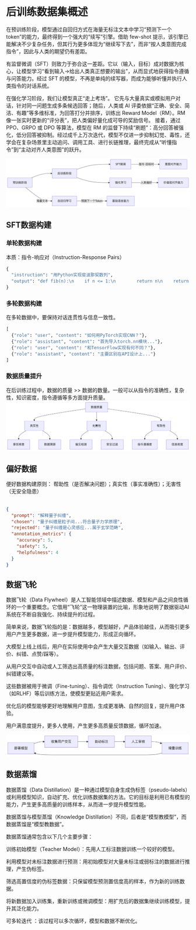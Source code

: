# 后训练数据集概述
在预训练阶段，模型通过自回归方式在海量无标注文本中学习“预测下一个 token”的能力，最终得到一个强大的“续写”引擎。借助 few-shot 提示，该引擎已能解决不少复杂任务，但其行为更多体现为“继续写下去”，而非“按人类意图完成指令”，因此与人类的期望仍有差距。

有监督微调（SFT）则致力于弥合这一差距。它以（输入，目标）成对数据为核心，让模型学习“看到输入→给出人类真正想要的输出”，从而显式地获得指令遵循与问答能力。经过 SFT 的模型，不再是单纯的续写器，而成为能够听懂并执行人类指令的对话系统。

在强化学习阶段，我们让模型真正“走上考场”。
它先与大量真实或模拟用户对话，针对同一问题生成多条候选回答；随后，人类或 AI 评委依据“正确、安全、简洁、有趣”等多维标准，为回答打分并排序，训练出 Reward Model（RM）。RM 像一张实时更新的“评分表”，把人类偏好量化成可导的奖励信号。
接着，通过 PPO、GRPO 或 DPO 等算法，模型在 RM 的监督下持续“刷题”：高分回答被强化，低分回答被抑制。经过成千上万次迭代，模型不仅进一步抑制幻觉、毒性，还学会在复杂场景里主动追问、调用工具、进行长链推理，最终完成从“听懂指令”到“主动对齐人类意图”的跃升。

![alt text](./images/full_time_training.png)


## SFT数据构建

### 单轮数据构建
本质：指令-响应对（Instruction-Response Pairs）

``` python 
{  
  "instruction": "用Python实现斐波那契数列",  
  "output": "def fib(n):\n    if n <= 1:\n        return n\n    return fib(n-1) + fib(n-2)"  
}  
```
### 多轮数据构建
在多轮数据中，要保持对话连贯性与信息一致性。

``` python
[  
  {"role": "user", "content": "如何用PyTorch实现CNN？"},  
  {"role": "assistant", "content": "首先导入torch.nn模块..."},  
  {"role": "user", "content": "和TensorFlow实现有何不同？"},  
  {"role": "assistant", "content": "主要区别在API设计上..."}  
]  

```

### 数据质量提升
在后训练过程中，数据的质量 >> 数据的数量。一般可以从指令的准确性，复杂性，知识密度，指令遵循等多方面提升质量。
![alt text](./images/quality_improve.png)

## 偏好数据
便好数据构建原则：
帮助性（是否解决问题）；真实性（事实准确性）；无害性（无安全隐患）

``` json

{  
  "prompt": "解释量子纠缠",  
  "chosen": "量子纠缠是粒子间...符合量子力学原理",  
  "rejected": "量子纠缠是心灵感应...属于玄学范畴",  
  "annotation_metrics": {  
    "accuracy": 5,  
    "safety": 5,  
    "helpfulness": 4  
  }  
}  

``` 


## 数据飞轮
数据飞轮（Data Flywheel）是人工智能领域中描述数据、模型和产品之间良性循环的一个重要概念。它借用“飞轮”这一物理装置的比喻，形象地说明了数据驱动AI系统在不断自我强化、持续提升的过程。

简单来说，数据飞轮指的是：数据越多，模型越好，产品体验越佳，从而吸引更多用户产生更多数据，进一步提升模型能力，形成正向循环。

大模型上线上线后，用户在实际使用中会产生大量交互数据（如输入、输出、评价、纠错、点赞/踩等）。

从用户交互中自动或人工筛选出高质量的标注数据，包括问题、答案、用户评价、纠错建议等。

这些数据被用于微调（Fine-tuning）、指令调优（Instruction Tuning）、强化学习（如RLHF）等后训练方法，使模型更贴近用户需求。

优化后的模型能够更好地理解用户意图，生成更准确、自然的回复，提升用户体验。

用户满意度提升，更多人使用，产生更多高质量反馈数据，循环加速。


![alt text](./images/data_flywheel.png)
## 数据蒸馏

数据蒸馏（Data Distillation）是一种通过模型自身生成伪标签（pseudo-labels）或利用模型知识，自动扩充、优化训练数据集的方法。它的目标是利用已有模型的能力，产生更多高质量的训练样本，从而进一步提升模型性能。

数据蒸馏与模型蒸馏（Knowledge Distillation）不同，后者是“模型教模型”，而数据蒸馏是“模型教数据”。

数据蒸馏通常包含以下几个主要步骤：

训练初始模型（Teacher Model）：先用人工标注数据训练一个较好的模型。

利用模型对未标注数据进行预测：用初始模型对大量未标注或弱标注的数据进行推理，产生伪标签。

筛选高置信度的伪标签数据：只保留模型预测置信度高的样本，作为新的训练数据。

将新数据加入训练集，重新训练或微调模型：用扩充后的数据集继续训练模型，提升其泛化能力。

可多轮迭代
：该过程可以多次循环，模型和数据不断优化。

